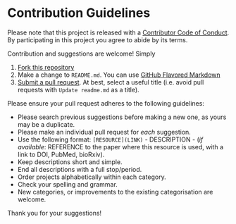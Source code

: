 # Contribution Guidelines

Please note that this project is released with a [Contributor Code of Conduct](code-of-conduct.md). By participating in this project you agree to abide by its terms.

Contribution and suggestions are welcome! Simply 

1. [Fork this repository](https://help.github.com/articles/fork-a-repo/)
2. Make a change to `README.md`. You can use [GitHub Flavored Markdown](https://help.github.com/articles/github-flavored-markdown/)
3. [Submit a pull request](https://help.github.com/articles/creating-a-pull-request/). At best, select a useful title (i.e. avoid pull requests with `Update readme.md` as a title).

Please ensure your pull request adheres to the following guidelines:

- Please search previous suggestions before making a new one, as yours may be a duplicate. 
- Please make an individual pull request for *each* suggestion.
- Use the following format: `[RESOURCE](LINK)` - DESCRIPTION - (*if available*: REFERENCE to the paper where this resource is used, with a link to DOI, PubMed, bioRxiv).
- Keep descriptions short and simple.
- End all descriptions with a full stop/period.
- Order projects alphabetically within each category.
- Check your spelling and grammar.
- New categories, or improvements to the existing categorisation are welcome.

Thank you for your suggestions!
